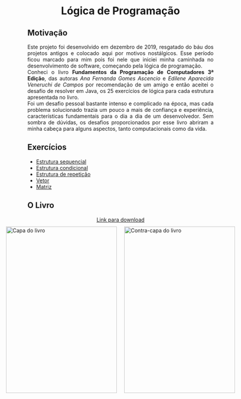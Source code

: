 <h1 style="text-align: center">
    Lógica de Programação
</h1>

## Motivação
<p style="text-align: justify;">
    Este projeto foi desenvolvido em dezembro de 2019, resgatado do báu dos projetos antigos e colocado aqui por motivos nostálgicos. Esse período ficou marcado para mim pois foi nele que iniciei minha caminhada no desenvolvimento de software, começando pela lógica de programação.
    <br>Conheci o livro <b>Fundamentos da Programação de Computadores 3ª Edição</b>, das autoras <i>Ana Fernanda Gomes Ascencio</i> e <i>Edilene Aparecida Veneruchi de Campos</i> por recomendação de um amigo e então aceitei o desafio de resolver em Java, os 25 exercícios de lógica para cada estrutura apresentada no livro. 
    <br>Foi um desafio pessoal bastante intenso e complicado na época, mas cada problema solucionado trazia um pouco a mais de confiança e experiência, características fundamentais para o dia a dia de um desenvolvedor. Sem sombra de dúvidas, os desafios proporcionados por esse livro abriram a minha cabeça para alguns aspectos, tanto computacionais como da vida.
</p>

## Exercícios

- <a href="https://github.com/Richardeveloper/logica-programacao/tree/master/src/sequencial">Estrutura sequencial</a>
- <a href="https://github.com/Richardeveloper/logica-programacao/tree/master/src/condicional">Estrutura condicional</a>
- <a href="https://github.com/Richardeveloper/logica-programacao/tree/master/src/repeticao">Estrutura de repetição</a>
- <a href="https://github.com/Richardeveloper/logica-programacao/tree/master/src/vetor">Vetor</a>
- <a href="https://github.com/Richardeveloper/logica-programacao/tree/master/src/matriz">Matriz</a>

## O Livro

<div style="text-align: center">
    <a href="https://www.academia.edu/42056797/Fundamentos_da_PROGRAMA%C3%87%C3%83O_de">Link para download</a>
</div>
<div style="display: flex; flex-direction: row; justify-content: center">
    <div style="padding: 10px">
        <img src="https://m.media-amazon.com/images/I/81HITrV4GXL._SL1500_.jpg" height=450 width=300 alt="Capa do livro">
    </div>
    <div style="padding: 10px">
        <img src="https://m.media-amazon.com/images/I/81PZMZlijoL._SL1500_.jpg" height=450 width=300 alt="Contra-capa do livro">
    </div>
</div>